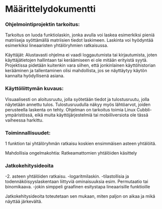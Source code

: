 # Määrittelydokumentti

### Ohjelmointiprojektin tarkoitus: 

Tarkoitus on luoda funktiolaskin, jonka avulla voi laskea esimerkiksi pieniä matriiseja syöttämällä matriisien tiedot laskimeen. Laskinta voi hyödyntää esimerkiksi lineaaristen yhtälöryhmien ratkaisussa.


Käyttäjät: Alustavasti ohjelma ei vaadi loggautumista tai kirjautumista, joten käyttäjätietojen hallintaan tai keräämiseen ei ole mitään erityistä syytä. Projektissa pidetään kuitenkin vara siihen, että jonkinlainen käyttöhistorian kerääminen ja tallentaminen olisi mahdollista, jos se näyttäytyy käytön kannalta hyödyllisenä asiana.

### Käyttöliittymän kuvaus:

Visuaalisesti on aloitusruutu, jolla syötetään tiedot ja tulostusruutu, jolla näytetään annettu tulos.
Tulostusruudulla näkyy myös lähtöarvot, joiden perusteella laskenta on tehty. Ohjelman on tarkoitus toimia Linux Cubbli-ympäristössä, eikä muita käyttöjärjestelmiä tai mobiiliversiota ole tässä vaiheessa harkittu.


### Toiminnallisuudet:
1 funktion tai yhtälöryhmän ratkaisu koskien ensimmäisen asteen yhtälöitä.

Mahdollisia ongelmakohtia: 
Ratkeamattomien yhtälöiden käsittely


### Jatkokehitysideoita

-2. asteen yhtälöiden ratkaisu.
-logaritmilaskin.
-tilastollisia ja todennäköisyyslaskentaan liittyviä ominaisuuksia esim. Permutaatio tai binomikaava.
-jokin simppeli graafinen esitystapa lineaarisille funktioille

Jatkokehitysideoita toteutetaan sen mukaan, miten paljon on aikaa ja mikä näyttää järkevältä.

